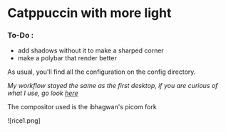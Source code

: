 # Catppuccin with more light

### To-Do :
- add shadows without it to make a sharped corner
- make a polybar that render better

As usual, you'll find all the configuration on the config directory.

_My workflow stayed the same as the first desktop, if you are curious of what I use, go look [here](https://github.com/Maskrpone/dots_catppuccin)_

The compositor used is the ibhagwan's picom fork

![rice1.png]


